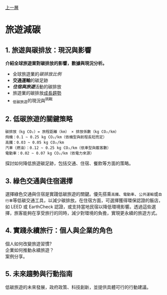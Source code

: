 [上一層](../)

# 旅遊減碳
## 1. 旅遊與碳排放：現況與影響
**介紹全球旅遊業對碳排放的影響，數據與現況分析。**
- 全球旅遊業的*碳排放比例*
- **交通運輸**的碳足跡
- ***住宿與旅遊***活動的碳排放
- 旅遊業的碳排放<ins>成長趨勢</ins>
- <sub>低碳旅遊</sub>的現況與<sup>挑戰</sup>
## 2. 低碳旅遊的關鍵策略
```
碳排放（kg CO₂）= 旅程距離（km） × 排放係數（kg CO₂/km）
飛機：0.1 ~ 0.25 kg CO₂/km（依機型與航程長短而定）
高鐵：0.03 ~ 0.05 kg CO₂/km
汽車（燃油）：0.12 ~ 0.25 kg CO₂/km（依車型與載客數）
電動車：0.02 ~ 0.07 kg CO₂/km（依電力來源）
```
探討如何降低旅遊碳足跡，包括交通、住宿、餐飲等方面的策略。
## 3. 綠色交通與住宿選擇
選擇綠色交通與住宿是實踐低碳旅遊的關鍵。優先搭乘`高鐵`、`電動車`、`公共運輸`或`自行車`等低碳交通工具，以減少碳排放。在住宿方面，可選擇獲得環保認證的飯店，如 LEED 或 EarthCheck 認證，或支持當地民宿以降低環境影響。透過這些選擇，旅客能夠在享受旅行的同時，減少對環境的負擔，實現更永續的旅遊方式。
## 4. 實踐永續旅行：個人與企業的角色
個人如何改變旅遊習慣?\
企業如何推動永續旅遊？\
案例分享。  
## 5. 未來趨勢與行動指南
低碳旅遊的未來發展，政府政策、科技創新，並提供具體可行的行動建議。
